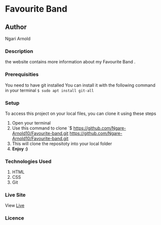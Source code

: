 # Favourite Band
## Author
Ngari Arnold
### Description
the website contains more information about my Favourite Band .
### Prerequisities
You need to have git installed
You can install it with the following command in your terminal
`$ sudo apt install git-all`
### Setup
To access this project on your local files, you can clone it using these steps
1. Open your terminal
1. Use this command to clone `$ https://github.com/Ngare-Arnold10/Favourite-band.git
https://github.com/Ngare-Arnold10/Favourite-band.git
1. This will clone the repositoty into your local folder
1. __Enjoy :)__
### Technologies Used
1. HTML
1. CSS
1. Git
### Live Site
View [Live](https://ngare-arnold10.github.io/Favourite-band/)
### Licence